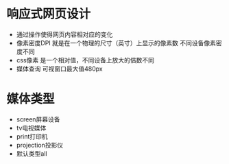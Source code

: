 # 响应式网页设计
- 通过操作使得网页内容相对应的变化
- 像素密度DPI
    就是在一个物理的尺寸（英寸）上显示的像素数
    不同设备像素密度不同
- css像素
    是一个相对值，不同设备上放大的倍数不同
- 媒体查询<link rel="stylesheet" media="        (max-width:480px)" href="mobile.css">
    可视窗口最大值480px
# 媒体类型
- screen屏幕设备
- tv电视媒体
- print打印机
- projection投影仪
- 默认类型all